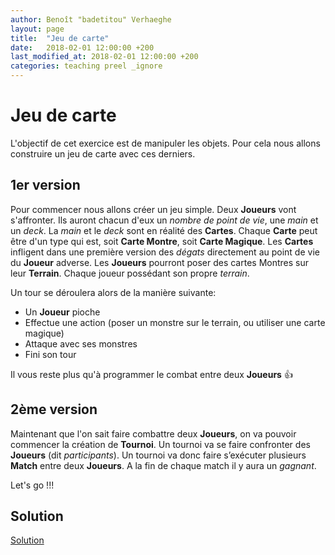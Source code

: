 ```yaml
---
author: Benoît "badetitou" Verhaeghe
layout: page
title:  "Jeu de carte"
date:   2018-02-01 12:00:00 +200
last_modified_at: 2018-02-01 12:00:00 +200
categories: teaching preel _ignore
---
```


# Jeu de carte

L'objectif de cet exercice est de manipuler les objets.
Pour cela nous allons construire un jeu de carte avec ces derniers.

## 1er version

Pour commencer nous allons créer un jeu simple.
Deux **Joueurs** vont s'affronter.
Ils auront chacun d'eux un _nombre de point de vie_, une _main_ et un _deck_.
La _main_ et le _deck_ sont en réalité des **Cartes**.
Chaque **Carte** peut être d'un type qui est, soit **Carte Montre**, soit **Carte Magique**.
Les **Cartes** infligent dans une première version des _dégats_ directement au point de vie du
  **Joueur** adverse.
Les **Joueurs** pourront poser des cartes Montres sur leur **Terrain**.
Chaque joueur possédant son propre _terrain_.

Un tour se déroulera alors de la manière suivante:
- Un **Joueur** pioche
- Effectue une action (poser un monstre sur le terrain, ou utiliser une carte magique)
- Attaque avec ses monstres
- Fini son tour

Il vous reste plus qu'à programmer le combat entre deux **Joueurs** :+1:

## 2ème version

Maintenant que l'on sait faire combattre deux **Joueurs**, on va pouvoir commencer la création de **Tournoi**.
Un tournoi va se faire confronter des **Joueurs** (dit _participants_).
Un tournoi va donc faire s’exécuter plusieurs **Match** entre deux **Joueurs**.
A la fin de chaque match il y aura un _gagnant_.

Let's go !!!

## Solution

[Solution](../files/jeuDeCarte.zip)
